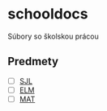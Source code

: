 # schooldocs

Súbory so školskou prácou

## Predmety

- [ ] [SJL](SJL/README.md)
- [ ] [ELM](ELM/README.md)
- [ ] [MAT](MAT/README.md)